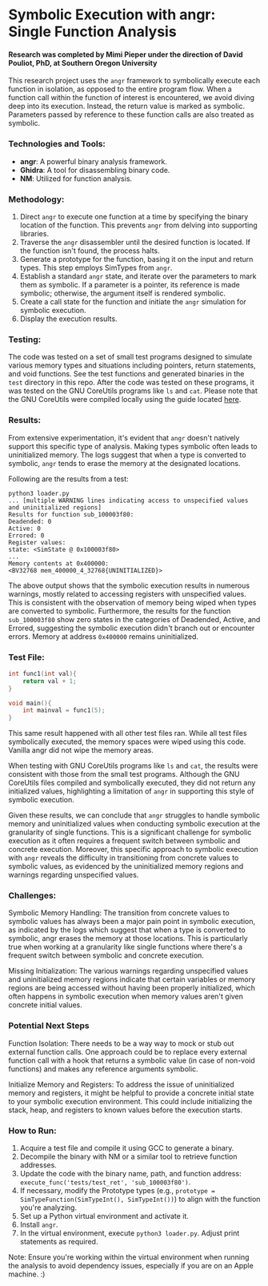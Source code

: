 # Symbolic Execution with angr: Single Function Analysis
#### Research was completed by Mimi Pieper under the direction of David Pouliot, PhD, at Southern Oregon University

This research project uses the `angr` framework to symbolically execute each function in isolation, as opposed to the entire program flow. When a function call within the function of interest is encountered, we avoid diving deep into its execution. Instead, the return value is marked as symbolic. Parameters passed by reference to these function calls are also treated as symbolic.

### Technologies and Tools:
- **angr**: A powerful binary analysis framework.
- **Ghidra**: A tool for disassembling binary code.
- **NM**: Utilized for function analysis.

### Methodology:
1. Direct `angr` to execute one function at a time by specifying the binary location of the function. This prevents `angr` from delving into supporting libraries.
2. Traverse the `angr` disassembler until the desired function is located. If the function isn't found, the process halts.
3. Generate a prototype for the function, basing it on the input and return types. This step employs SimTypes from `angr`.
4. Establish a standard `angr` state, and iterate over the parameters to mark them as symbolic. If a parameter is a pointer, its reference is made symbolic; otherwise, the argument itself is rendered symbolic.
5. Create a call state for the function and initiate the `angr` simulation for symbolic execution.
6. Display the execution results.

### Testing:
The code was tested on a set of small test programs designed to simulate various memory types and situations including pointers, return statements, and void functions. See the test functions and generated binaries in the `test` directory in this repo. After the code was tested on these programs, it was tested on the GNU CoreUtils programs like `ls` and `cat`. Please note that the GNU CoreUtils were compiled locally using the guide located [here]([https://link-url-here.org](https://askubuntu.com/questions/976002/how-to-compile-the-sorcecode-of-the-offical-ls-c-source-code)).

### Results:
From extensive experimentation, it's evident that `angr` doesn't natively support this specific type of analysis. Making types symbolic often leads to uninitialized memory. The logs suggest that when a type is converted to symbolic, `angr` tends to erase the memory at the designated locations.

Following are the results from a test:
```
python3 loader.py
... [multiple WARNING lines indicating access to unspecified values and uninitialized regions]
Results for function sub_100003f80:
Deadended: 0
Active: 0
Errored: 0
Register values:
state: <SimState @ 0x100003f80>
...
Memory contents at 0x400000:
<BV32768 mem_400000_4_32768{UNINITIALIZED}>
```
The above output shows that the symbolic execution results in numerous warnings, mostly related to accessing registers with unspecified values. This is consistent with the observation of memory being wiped when types are converted to symbolic. Furthermore, the results for the function `sub_100003f80` show zero states in the categories of Deadended, Active, and Errored, suggesting the symbolic execution didn't branch out or encounter errors. Memory at address `0x400000` remains uninitialized.

### Test File:
```c
int func1(int val){
    return val + 1;
}

void main(){
    int mainval = func1(5);
}
```
This same result happened with all other test files ran. While all test files symbolically executed, the memory spaces were wiped using this code. Vanilla angr did not wipe the memory areas. 

When testing with GNU CoreUtils programs like `ls` and `cat`, the results were consistent with those from the small test programs. Although the GNU CoreUtils files compiled and symbolically executed, they did not return any initialized values, highlighting a limitation of `angr` in supporting this style of symbolic execution.

Given these results, we can conclude that `angr` struggles to handle symbolic memory and uninitialized values when conducting symbolic execution at the granularity of single functions. This is a significant challenge for symbolic execution as it often requires a frequent switch between symbolic and concrete execution. Moreover, this specific approach to symbolic execution with `angr` reveals the difficulty in transitioning from concrete values to symbolic values, as evidenced by the uninitialized memory regions and warnings regarding unspecified values.

### Challenges:
Symbolic Memory Handling: The transition from concrete values to symbolic values has always been a major pain point in symbolic execution, as indicated by the logs which suggest that when a type is converted to symbolic, angr erases the memory at those locations. This is particularly true when working at a granularity like single functions where there's a frequent switch between symbolic and concrete execution.

Missing Initialization: The various warnings regarding unspecified values and uninitialized memory regions indicate that certain variables or memory regions are being accessed without having been properly initialized, which often happens in symbolic execution when memory values aren't given concrete initial values.

### Potential Next Steps
Function Isolation: There needs to be a way way to mock or stub out external function calls. One approach could be to replace every external function call with a hook that returns a symbolic value (in case of non-void functions) and makes any reference arguments symbolic.

Initialize Memory and Registers: To address the issue of uninitialized memory and registers, it might be helpful to provide a concrete initial state to your symbolic execution environment. This could include initializing the stack, heap, and registers to known values before the execution starts.

### How to Run:
1. Acquire a test file and compile it using GCC to generate a binary.
2. Decompile the binary with NM or a similar tool to retrieve function addresses.
3. Update the code with the binary name, path, and function address: `execute_func('tests/test_ret', 'sub_100003f80')`.
4. If necessary, modify the Prototype types (e.g., `prototype = SimTypeFunction(SimTypeInt(), SimTypeInt())`) to align with the function you're analyzing.
5. Set up a Python virtual environment and activate it.
6. Install `angr`.
7. In the virtual environment, execute `python3 loader.py`. Adjust print statements as required.

Note: Ensure you're working within the virtual environment when running the analysis to avoid dependency issues, especially if you are on an Apple machine. :)
